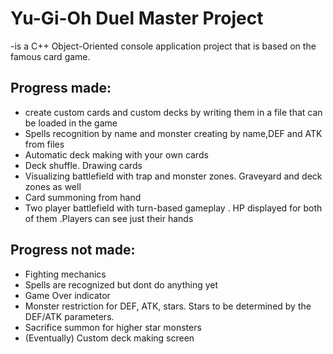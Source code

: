 # Yu-Gi-Oh Duel Master Project
-is a C++ Object-Oriented console application project that is based on the famous card game.

## Progress made:
* create custom cards and custom decks by writing them in a file that can be loaded in the game
* Spells recognition by name and monster creating by name,DEF and ATK from files
* Automatic deck making with your own cards
* Deck shuffle. Drawing cards
* Visualizing battlefield with trap and monster zones. Graveyard and deck zones as well
* Card summoning from hand
* Two player battlefield with turn-based gameplay . HP displayed for both of them .Players can see just their hands

## Progress not made:
* Fighting mechanics
* Spells are recognized but dont do anything yet
* Game Over indicator
* Monster restriction for DEF, ATK, stars. Stars to be determined by the DEF/ATK parameters.
* Sacrifice summon for higher star monsters
* (Eventually) Custom deck making screen 
